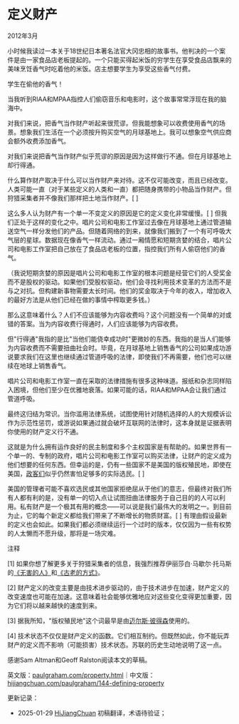 



# 定义财产

2012年3月

小时候我读过一本关于18世纪日本著名法官大冈忠相的故事书。他判决的一个案件是由一家食品店老板提起的。一个只能买得起米饭的穷学生在享受食品店飘来的美味烹饪香气时吃着他的米饭。店主想要学生为享受这些香气付费。

学生在偷他的香气！

当我听到RIAA和MPAA指控人们偷窃音乐和电影时，这个故事常常浮现在我的脑海中。

对我们来说，把香气当作财产听起来很荒谬。但我能想象可以收费使用香气的场景。想象我们生活在一个必须按升购买空气的月球基地上。我可以想象空气供应商会额外收费添加香气。

对我们来说把香气当作财产似乎荒谬的原因是因为这样做行不通。但在月球基地上却行得通。

什么算作财产取决于什么可以当作财产来对待。这不仅可能改变，而且已经改变。人类可能一直（对于某些定义的人类和一直）都把随身携带的小物品当作财产。但狩猎采集者并不像我们那样把土地当作财产。[ ]

这么多人认为财产有一个单一不变定义的原因是它的定义变化非常缓慢。[ ] 但我们正处于这样的变化之中。唱片公司和电影工作室过去像在月球基地上通过管道输送空气一样分发他们的产品。但随着网络的到来，就像我们搬到了一个有可呼吸大气层的星球。数据现在像香气一样流动。通过一厢情愿和短期贪婪的结合，唱片公司和电影工作室把自己放在了食品店老板的位置，指控我们所有人偷窃他们的香气。

（我说短期贪婪的原因是唱片公司和电影工作室的根本问题是经营它们的人受奖金而不是股权的驱动。如果他们受股权驱动，他们会寻找利用技术变革的方法而不是与之对抗。但构建新事物需要太长时间。他们的奖金取决于今年的收入，增加收入的最好方法是从他们已经在做的事情中榨取更多钱。）

那么这意味着什么？人们不应该能够为内容收费吗？这个问题没有一个简单的对或错的答案。当为内容收费行得通时，人们应该能够为内容收费。

但"行得通"我指的是比"当他们能侥幸成功时"更微妙的东西。我指的是当人们能够为内容收费而不需要扭曲社会时。毕竟，在月球基地上销售香气的公司如果成功游说要求我们在这里也继续通过管道呼吸的法律，即使我们不再需要，他们也可以继续在地球上销售香气。

唱片公司和电影工作室一直在采取的法律措施有很多这种味道。报纸和杂志同样陷入困境，但他们至少在优雅地衰落。如果可能的话，RIAA和MPAA会让我们通过管道呼吸。

最终这归结为常识。当你滥用法律系统，试图使用针对随机选择的人的大规模诉讼作为示范性惩罚，或游说如果通过就会破坏互联网的法律时，这本身就是证据表明你使用的财产定义行不通。

这就是为什么拥有运作良好的民主制度和多个主权国家是有帮助的。如果世界有一个单一的、专制的政府，唱片公司和电影工作室可以购买法律，让财产的定义成为他们想要的任何东西。但幸运的是，仍有一些国家不是美国的版权殖民地，即使在美国，[政客们](http://tctechcrunch2011.files.wordpress.com/2012/01/congress-on-sopa-done.png)似乎仍然害怕足够多的实际选民。[ ]

美国的管理者可能不喜欢选民或其他国家拒绝屈从于他们的意志，但最终对我们所有人都有利的是，没有单一的切入点让试图扭曲法律服务于自己目的的人可以利用。私有财产是一个极其有用的概念——可以说是我们最伟大的发明之一。到目前为止，它的每个新定义都给我们带来了不断增长的物质财富。[ ] 有理由假设最新的定义也会如此。如果我们都必须继续运行一个过时的版本，仅仅因为一些有权势的人太懒而不愿升级，那将是一场灾难。

注释

[1] 如果你想了解更多关于狩猎采集者的信息，我强烈推荐伊丽莎白·马歇尔·托马斯的[《无害的人》](http://www.amazon.com/Harmless-People-Elizabeth-Marshall-Thomas/dp/0394427793)和[《古老的方式》](http://www.amazon.com/Old-Way-Story-First-People/dp/0374225524)。

[2] 财产定义的改变主要是由技术进步驱动的，由于技术进步在加速，财产定义的改变速度也可能在加速。这意味着社会能够优雅地应对这些变化变得更加重要，因为它们将以越来越快的速度到来。

[3] 据我所知，"版权殖民地"这个词最早是由[迈尔斯·彼得森](http://torrentfreak.com/australia-us-copyright-colony-or-just-a-good-friend-120121/)使用的。

[4] 技术状态不仅仅是财产定义的函数。它们相互制约。但既然如此，你不能玩弄财产的定义而不影响（可能损害）技术状态。苏联的历史生动地说明了这一点。

感谢Sam Altman和Geoff Ralston阅读本文的草稿。

英文版：[paulgraham.com/property.html](https://paulgraham.com/property.html)｜中文版：[hijiangchuan.com/paulgraham/144-defining-property](https://hijiangchuan.com/paulgraham/144-defining-property)

更新记录：
- 2025-01-29 [HiJiangChuan](https://hijiangchuan.com) 初稿翻译，术语待验证；
